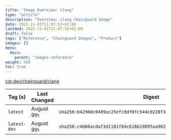 ```yaml
---
title: "Image Overview: clang"
type: "article"
description: "Overview: clang Chainguard Image"
date: 2022-11-01T11:07:52+02:00
lastmod: 2022-11-01T11:07:52+02:00
draft: false
tags: ["Reference", "Chainguard Images", "Product"]
images: []
menu:
  docs:
    parent: "images-reference"
weight: 500
toc: true
---
```


[cgr.dev/chainguard/clang](https://github.com/chainguard-images/images/tree/main/images/clang)

| Tag (s)       | Last Changed | Digest                                                                    |
|---------------|--------------|---------------------------------------------------------------------------|
|  `latest`     | August 9th   | `sha256:b42960c0489ac25efc8df0fc544c0220f3d809d7c0d07b49f3dd397ec7aa60e5` |
|  `latest-dev` | August 9th   | `sha256:c4060acdaf3d1181f84c616619895aa9623b7f711c6dea190b6cee9ca7ba5adc` |



